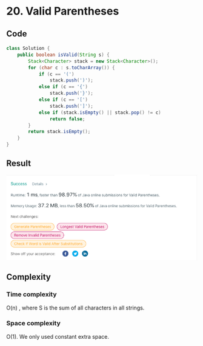 # 20. Valid Parentheses
## Code
```java
class Solution {
    public boolean isValid(String s) {
        Stack<Character> stack = new Stack<Character>();
        for (char c : s.toCharArray()) {
            if (c == '(')
                stack.push(')');
            else if (c == '{')
                stack.push('}');
            else if (c == '[')
                stack.push(']');
            else if (stack.isEmpty() || stack.pop() != c)
                return false;
        }
        return stack.isEmpty();
    }
}
```
## Result
![img.png](img.png)

## Complexity
### Time complexity
O(n) , where S is the sum of all characters in all strings.
### Space complexity
O(1). We only used constant extra space.